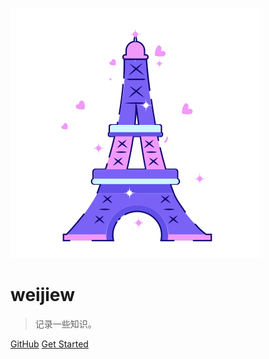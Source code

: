 ![logo](_media/icon.svg)

# weijiew

> 记录一些知识。


[GitHub](https://github.com/weijiew/klog)
[Get Started](#CS)
